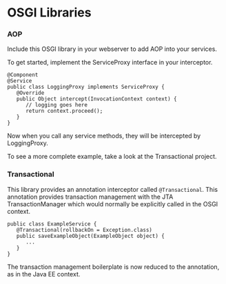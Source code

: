 # OSGI Libraries


### AOP

Include this OSGI library in your webserver to add AOP into your services.

To get started, implement the ServiceProxy interface in your interceptor.
```
@Component
@Service
public class LoggingProxy implements ServiceProxy {
   @Override
   public Object intercept(InvocationContext context) {
      // logging goes here
      return context.proceed();
   }
}
```
Now when you call any service methods, they will be intercepted by LoggingProxy.

To see a more complete example, take a look at the Transactional project.

### Transactional
This library provides an annotation interceptor called `@Transactional`. This annotation provides transaction management with the JTA TransactionManager which would normally be explicitly called in the OSGI context.

```
public class ExampleService {
   @Transactional(rollbackOn = Exception.class)
   public saveExampleObject(ExampleObject object) {
      ...
   }
}
```
The transaction management boilerplate is now reduced to the annotation, as in the Java EE context.
